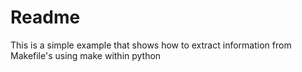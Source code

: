 # Readme

This is a simple example that shows how to extract information from Makefile's
using make within python
